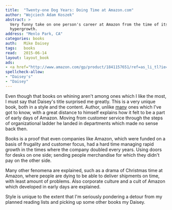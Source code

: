 ```yaml
---
title:  "Twenty-one Dog Years: Doing Time at Amazon.com"
author: "Wojciech Adam Koszek"
abstract: >
  Very funny take on one person's career at Amazon from the time of its
  hypergrowth.
address: "Menlo Park, CA"
categories: books
auth:	Mike Daisey
tags:	books
read:	2015-06-14
layout: layout_book
ads:
- <a href="http://www.amazon.com/gp/product/1841157651/ref=as_li_tl?ie=UTF8&camp=1789&creative=390957&creativeASIN=1841157651&linkCode=as2&tag=wkoszek-20&linkId=FMW4P3VQYEL53GTD"><img border="0" src="http://ws-na.amazon-adsystem.com/widgets/q?_encoding=UTF8&ASIN=1841157651&Format=_SL160_&ID=AsinImage&MarketPlace=US&ServiceVersion=20070822&WS=1&tag=wkoszek-20" ></a><img src="http://ir-na.amazon-adsystem.com/e/ir?t=wkoszek-20&l=as2&o=1&a=1841157651" width="1" height="1" border="0" alt="" style="border:none !important; margin:0px !important;" />
spellcheck-allow:
- "Daisey's"
- "Daisey"
---
```


Even though that books on whining aren't among ones which I like the most, I
must say that Daisey's title surprised me greatly. This is a very unique
book, both in a style and the content. Author, unlike
[many](http://www.koszek.com/reading/)
ones which I've got to know, with a great distance to himself explains how
it felt to be a part of early days of Amazon.
Moving from customer service through the steps of organizational ladder he
landed in departments which made no sense back then.

Books is a proof that even companies like Amazon, which were funded on a
basis of frugality and customer focus, had a hard time managing rapid growth
in the times where the company doubled every years. Using doors for desks on
one side; sending people merchandise for which they didn't pay on the
other side.

Many other fenomena are explained, such as a drama of Christmas time at
Amazon, where people are dying to be able to deliver shipments on time, with
least amount of problems. Also corporate culture and a cult of Amazon which
developed in early days are explained.

Style is unique to the extent that I'm seriously pondering a detour from my
planned reading lists and picking up some other books my Daisey.
